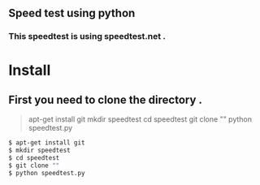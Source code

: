 ## Speed test using python 

### This speedtest is using speedtest.net .

# Install 
## First you need to clone the directory .
> apt-get install git
> mkdir speedtest 
> cd speedtest
> git clone ""
> python speedtest.py
```sh
$ apt-get install git
$ mkdir speedtest 
$ cd speedtest
$ git clone ""
$ python speedtest.py
```
